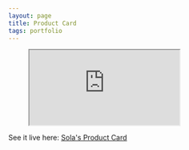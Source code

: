 ```yaml
---
layout: page
title: Product Card
tags: portfolio
---
```


<div class="preview">
    <figure>
        <iframe src="https://sola-fairy.github.io/product-card/" title="Product Card"></iframe>
    </figure>
    <figcaption>See it live here: <a href="https://sola-fairy.github.io/product-card">Sola's Product Card</a></figcaption>
</div>